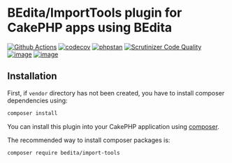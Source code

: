 # BEdita/ImportTools plugin for CakePHP apps using BEdita

[![Github Actions](https://github.com/bedita/import-tools/workflows/php/badge.svg)](https://github.com/bedita/import-tools/actions?query=workflow%3Aphp)
[![codecov](https://codecov.io/gh/bedita/import-tools/branch/main/graph/badge.svg)](https://codecov.io/gh/bedita/import-tools)
[![phpstan](https://img.shields.io/badge/PHPStan-level%200-brightgreen.svg)](https://phpstan.org)
[![Scrutinizer Code Quality](https://scrutinizer-ci.com/g/bedita/import-tools/badges/quality-score.png?b=master)](https://scrutinizer-ci.com/g/bedita/import-tools/?branch=master)
[![image](https://img.shields.io/packagist/v/bedita/import-tools.svg?label=stable)](https://packagist.org/packages/bedita/import-tools)
[![image](https://img.shields.io/github/license/bedita/import-tools.svg)](https://github.com/bedita/import-tools/blob/master/LICENSE.LGPL)

## Installation

First, if `vendor` directory has not been created, you have to install composer dependencies using:

```bash
composer install
```

You can install this plugin into your CakePHP application using [composer](http://getcomposer.org).

The recommended way to install composer packages is:

```bash
composer require bedita/import-tools
```
